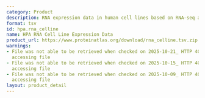 ```yaml
---
category: Product
description: RNA expression data in human cell lines based on RNA-seq analysis
format: tsv
id: hpa.rna_celline
name: HPA RNA Cell Line Expression Data
product_url: https://www.proteinatlas.org/download/rna_celline.tsv.zip
warnings:
- File was not able to be retrieved when checked on 2025-10-21_ HTTP 404 error when
  accessing file
- File was not able to be retrieved when checked on 2025-10-15_ HTTP 403 error when
  accessing file
- File was not able to be retrieved when checked on 2025-10-09_ HTTP 404 error when
  accessing file
layout: product_detail
---
```

